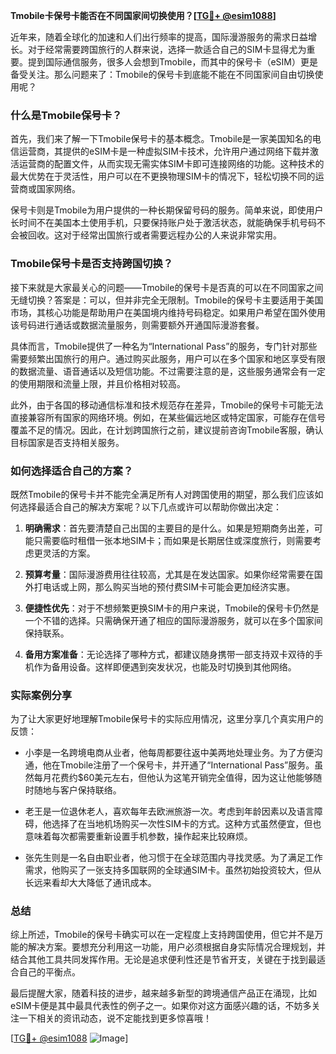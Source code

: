 **Tmobile卡保号卡能否在不同国家间切换使用？[[TG💪+ @esim1088](https://t.me/s/esim1088)]**

近年来，随着全球化的加速和人们出行频率的提高，国际漫游服务的需求日益增长。对于经常需要跨国旅行的人群来说，选择一款适合自己的SIM卡显得尤为重要。提到国际通信服务，很多人会想到Tmobile，而其中的保号卡（eSIM）更是备受关注。那么问题来了：Tmobile的保号卡到底能不能在不同国家间自由切换使用呢？

### 什么是Tmobile保号卡？

首先，我们来了解一下Tmobile保号卡的基本概念。Tmobile是一家美国知名的电信运营商，其提供的eSIM卡是一种虚拟SIM卡技术，允许用户通过网络下载并激活运营商的配置文件，从而实现无需实体SIM卡即可连接网络的功能。这种技术的最大优势在于灵活性，用户可以在不更换物理SIM卡的情况下，轻松切换不同的运营商或国家网络。

保号卡则是Tmobile为用户提供的一种长期保留号码的服务。简单来说，即使用户长时间不在美国本土使用手机，只要保持账户处于激活状态，就能确保手机号码不会被回收。这对于经常出国旅行或者需要远程办公的人来说非常实用。

### Tmobile保号卡是否支持跨国切换？

接下来就是大家最关心的问题——Tmobile的保号卡是否真的可以在不同国家之间无缝切换？答案是：可以，但并非完全无限制。Tmobile的保号卡主要适用于美国市场，其核心功能是帮助用户在美国境内维持号码稳定。如果用户希望在国外使用该号码进行通话或数据流量服务，则需要额外开通国际漫游套餐。

具体而言，Tmobile提供了一种名为“International Pass”的服务，专门针对那些需要频繁出国旅行的用户。通过购买此服务，用户可以在多个国家和地区享受有限的数据流量、语音通话以及短信功能。不过需要注意的是，这些服务通常会有一定的使用期限和流量上限，并且价格相对较高。

此外，由于各国的移动通信标准和技术规范存在差异，Tmobile的保号卡可能无法直接兼容所有国家的网络环境。例如，在某些偏远地区或特定国家，可能存在信号覆盖不足的情况。因此，在计划跨国旅行之前，建议提前咨询Tmobile客服，确认目标国家是否支持相关服务。

### 如何选择适合自己的方案？

既然Tmobile的保号卡并不能完全满足所有人对跨国使用的期望，那么我们应该如何选择最适合自己的解决方案呢？以下几点或许可以帮助你做出决定：

1. **明确需求**：首先要清楚自己出国的主要目的是什么。如果是短期商务出差，可能只需要临时租借一张本地SIM卡；而如果是长期居住或深度旅行，则需要考虑更灵活的方案。
   
2. **预算考量**：国际漫游费用往往较高，尤其是在发达国家。如果你经常需要在国外打电话或上网，那么购买当地的预付费SIM卡可能会更加经济实惠。

3. **便捷性优先**：对于不想频繁更换SIM卡的用户来说，Tmobile的保号卡仍然是一个不错的选择。只需确保开通了相应的国际漫游服务，就可以在多个国家间保持联系。

4. **备用方案准备**：无论选择了哪种方式，都建议随身携带一部支持双卡双待的手机作为备用设备。这样即便遇到突发状况，也能及时切换到其他网络。

### 实际案例分享

为了让大家更好地理解Tmobile保号卡的实际应用情况，这里分享几个真实用户的反馈：

- 小李是一名跨境电商从业者，他每周都要往返中美两地处理业务。为了方便沟通，他在Tmobile注册了一个保号卡，并开通了“International Pass”服务。虽然每月花费约$60美元左右，但他认为这笔开销完全值得，因为这让他能够随时随地与客户保持联络。

- 老王是一位退休老人，喜欢每年去欧洲旅游一次。考虑到年龄因素以及语言障碍，他选择了在当地机场购买一次性SIM卡的方式。这种方式虽然便宜，但也意味着每次都需要重新设置手机参数，操作起来比较麻烦。

- 张先生则是一名自由职业者，他习惯于在全球范围内寻找灵感。为了满足工作需求，他购买了一张支持多国联网的全球通SIM卡。虽然初始投资较大，但从长远来看却大大降低了通讯成本。

### 总结

综上所述，Tmobile的保号卡确实可以在一定程度上支持跨国使用，但它并不是万能的解决方案。要想充分利用这一功能，用户必须根据自身实际情况合理规划，并结合其他工具共同发挥作用。无论是追求便利性还是节省开支，关键在于找到最适合自己的平衡点。

最后提醒大家，随着科技的进步，越来越多新型的跨境通信产品正在涌现，比如eSIM卡便是其中最具代表性的例子之一。如果你对这方面感兴趣的话，不妨多关注一下相关的资讯动态，说不定能找到更多惊喜哦！

[[TG💪+ @esim1088](https://t.me/s/esim1088) ![Image](https://i.postimg.cc/4NQfJmqS/Snipaste-2025-05-13-00-14-12.png)]